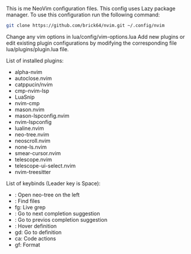 This is me NeoVim configuration files. This config uses Lazy package manager.
To use this configuration run the following command:
```Bash
git clone https://github.com/brick64/nvim.git ~/.config/nvim
```
Change any vim options in lua/config/vim-options.lua
Add new plugins or edit existing plugin configurations by modifying the corresponding file lua/plugins/plugin.lua file.

List of installed plugins:
- alpha-nvim
- autoclose.nvim
- catppucin/nvim
- cmp-nvim-lsp
- LuaSnip
- nvim-cmp
- mason.nvim
- mason-lspconfig.nvim
- nvim-lspconfig
- lualine.nvim
- neo-tree.nvim
- neoscroll.nvim
- none-ls.nvim
- smear-cursor.nvim
- telescope.nvim
- telescope-ui-select.nvim
- nvim-treesitter

List of keybinds (Leader key is Space):
- <C-e>: Open neo-tree on the left
- <C-p>: Find files
- <Leader>fg: Live grep
- <TAB>: Go to next completion suggestion
- <C-TAB>: Go to previos completion suggestion
- <K>: Hover definition
- gd: Go to definition
- <Leader>ca: Code actions
- <Leader>gf: Format
